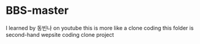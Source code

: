 # BBS-master
I learned by 동빈나 on youtube
this is more like a clone coding
this folder is second-hand wepsite coding clone project

